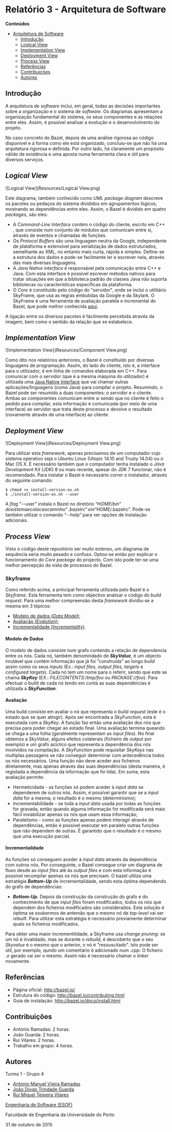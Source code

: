 # Relatório 3 - Arquitetura de Software #

**Conteúdos**
- [Arquitetura de Software](#relatório-3---arquitetura-de-software)
	- [Introdução](#introdução)
	- [Logical View](#logical-view)
	- [Implementation View](#implementation-view)
	- [Deployment View](#deployment-view)
	- [Process View](#process-view)
	- [Referências](#referências)
	- [Contribuições](#contribuições)
	- [Autores](#autores)


## Introdução ##

A arquitetura de *software* inclui, em geral, todas as decisões importantes sobre a organização e o sistema de *software*. Os diagramas apresentam a organização fundamental do sistema, os seus componentes e as relações entre eles. Assim, é possível analisar a evolução e o desenvolvimento do projeto.

No caso concreto do Bazel, depois de uma análise rigorosa ao código disponível e à forma como ele está organizado, concluiu-se que não há uma arquitetura rigorosa e definida. Por outro lado, há claramente um propósito válido de existência e uma  aposta numa ferramenta clara e útil para diversos serviços.

## *Logical View* ##

![Logical View](Resources/Logical View.png)

Este diagrama, também conhecido como *UML package diagram* descreve os pacotes ou pedaços do sistema divididos em agrupamentos lógicos, mostrando as dependências entre eles. Assim, o Bazel é dividido em quatro *packages*, são eles:
* A *Command-Line Interface* contém o código do cliente, escrito em C++ , que consiste num conjunto de módulos que comunicam entre si, através de eventos e chamadas de funções.
* Os *Protocol Buffers* são uma linguagem neutra da Google, independente de plataforma e extensível para serialização de dados estruturados, semelhante ao XML, no entanto mais curta, rápida e simples. Define-se a estrutura dos dados e pode-se facilmente ler e escrever nela, através das mais diversas linguagens.
* A *Java Native interface* é responsável pela comunicação entre C++ e Java. Com esta interface é possível escrever métodos nativos para tratar situações em que a biblioteca padrão de classes Java não suporta bibliotecas ou características específicas da plataforma.
* O *Core* é constituído pelo código do "servidor", onde se inclui o utilitário SkyFrame, que usa as regras embutidas da Google e da Skylark. O SkyFrame é uma ferramenta de avaliação paralela e incremental do Bazel, que pode melhor conhecida [aqui](http://bazel.io/docs/skyframe.html).

A ligação entre os diversos pacotes é fácilmente percebida através da imagem, bem como o sentido da relação que se estabelece.


## *Implementation View* ##

![Implementation View](Resources/Component View.png)

Como dito nos relatórios anteriores, o Bazel é constituído por diversas linguagens de programação. Assim, do lado do cliente, isto é, a interface para o utilizador, é em linha de comandos elaborada em C++. Para comunicar com o servidor (que é a mesma máquina do utilizador) é utilizada uma [Java Native Interface](https://en.wikipedia.org/wiki/Java_Native_Interface) que vai chamar outras aplicações/linguagens (como Java) para compilar o projeto. Resumindo, o Bazel pode ser resumido a duas componentes: o servidor e o cliente. Ambas as componentes comunicam entre si sendo que no cliente é feito o pedido para compilar, esta informação é comunicada (por meio de uma interface) ao servidor que trata deste processo e devolve o resultado (novamente através de uma interface) ao cliente.

## *Deployment View* ##

![Deployment View](Resources/Deployment View.png)

Para utilizar esta *framework*, apenas precisamos de um computador cujo sistema operativo seja o Ubuntu Linux (Utopic 14.10 and Trusty 14.04) ou o Mac OS X. É necessário também que o computador tenha instalado o *Java Development Kit* (JDK) 8 ou mais recente, apesar do JDK 7 funcionar, não é recomendado.
Para instalar o Bazel é necessário correr o instalador, através do seguinte comando:
```
$ chmod +x install-version-os.sh
$ ./install-version-os.sh --user
```
A *flag*  “--user” instala o Bazel no diretório “$HOME/bin” do sistema e coloca o caminho “.bazelrc” em “$HOME/.bazelrc”. Pode-se também utilizar o comando “--help” para ver opções de instalação adicionais.  


## *Process View* ##

Visto o código deste repositório ser muito extenso, um diagrama de sequência seria muito pesado e confuso. Optou-se então por explicar o funcionamento do *Core package* do projecto. Com isto pode ter-se uma melhor percepção da vista de processos do Bazel.
### Skyframe ###
Como referido acima, a principal ferramenta utilizada pelo Bazel é o *Skyframe*. Esta ferramenta tem como objectivo analisar o código do *build request*.
Para uma melhor compreensão desta *framework* dividiu-se a mesma em 3 tópicos:
* [Modelo de dados (*Data Model*)](#modelo-de-dados);
* [Avaliação (*Evalution*)](#avaliação);
* [Incrementalidade (*Incrementality*)](#incrementalidade).

#### Modelo de Dados ####
O modelo de dados consiste num grafo contendo a relação de dependencia entre os nós. Cada nó, também denomindado de ***SkyValue***, é um objecto imutável que contém informação que já foi "construída" ao longo *build* assim como os seus *inputs* (Ex.: *input files, output files, targets* e *configured targets*). Cada nó tem um nome para o referir, sendo que este se chama ***SkyKey*** (EX.: *FILECONTENTS:/tmp/foo* ou *PACKAGE://foo*).
Para efectuar o build de cada nó tendo em conta as suas dependências é utilizada a ***SkyFunction***.

#### Avaliação ####
Uma build consiste em avaliar o nó que representa o *build request* (este é o estado que se quer atingir). Após ser encontrada a *SkyFunction*, esta é executada com a *SkyKey*. A função faz então uma avaliação dos nós que precisa para poder chegar ao estado final. Uma avaliação termina queando se chega a uma folha (geralmente representam as *input files*). No final obtemos a *SkyValue*, alguns efeitos colaterais (ficheiro de output por exemplo) e um grafo acíclico que representa a dependência dos nós involvidos na compilação.
A *SkyFunction* pode requisitar *SkyKeys* nas multiplas passagens se não conseguir determinar com antecedência todos os nós necessários. Uma função não deve aceder aos ficheiros diretamente, mas apenas através das suas dependências (desta maneira, é registada a dependência da informação que foi lida).
Em suma, esta avaliação permite:
* Hermeticidade - as funções só podem aceder à *input data* se dependerem de outros nós. Assim, é possível garantir que se a *input data* for a mesma, o resultado é o mesmo (determinismo);
* Incrementabilidade - se toda a *input data* usada por todas as funções for gravada, então quando alguma informação for modificada será mais fácil inviabilizar apenas os nós que usam essa informação;
* Paralelismo - como as funções apenas podem interagir através de dependências, então é possível executar em paralelo outras funções que não dependem de outras. É garantido que o resultado é o mesmo que uma execução parcial.

#### Incrementalidade ####
As funções só conseguem aceder à *input data* através da dependência com outros nós. Por conseguinte, o Bazel consegue criar um diagrama de fluxo desde as *input files* até às *output files* e com esta informação é possível recompilar apenas os nós que precisam.
O  bazel utiliza uma estratégia ***Bottom-Up*** de incrementalidade, sendo esta óptima dependendo do grafo de dependências:
* ***Bottom-Up.*** Depois da construção da construção do grafo e do conhecimento de que *input files* foram modificados, todos os nós que dependem dos ficheiros modificados são considerados. Esta solução é óptima se soubermos de antemão que o mesmo nó de *top-level* vai ser *rebuilt*. Para utilizar esta estratégia é necessário previamente determinar quais os ficheiros modificados.

Para obter uma maior incrementilidade, a Skyframe usa *change pruning*: se um nó é invalidado, mas se durante o *rebuild*, é descoberto que o seu *Skyvalue* é o mesmo que o anterior, o nó é "ressuscitado". Isto pode ser útil, por exemplo, qundo um comentário é adicionado num *.cpp*: O ficheiro *.o* gerado vai ser o mesmo. Assim não é necessário chamar o *linker* novamente.

## Referências ##

* Página oficial: http://bazel.io/
* Estrutura do código: http://bazel.io/contributing.html
* Guia de instalação: http://bazel.io/docs/install.html

## Contribuições ##
* António Ramadas: 2 horas.
* João Guarda: 2 horas.
* Rui Vilares: 2 horas.
* Trabalho em grupo: 4 horas.

## Autores ##

Turma 1 - Grupo 4

* [António Manuel Vieira Ramadas](https://github.com/antonio-ramadas)
* [João Diogo Trindade Guarda](https://github.com/Digas29)
* [Rui Miguel Teixeira Vilares](https://github.com/RuiVilares)

[Engenharia de Software (ESOF)](https://sigarra.up.pt/feup/pt/ucurr_geral.ficha_uc_view?pv_ocorrencia_id=368707)

Faculdade de Engenharia da Universidade do Porto

31 de outubro de 2015
